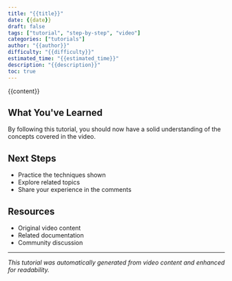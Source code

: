 ```yaml
---
title: "{{title}}"
date: {{date}}
draft: false
tags: ["tutorial", "step-by-step", "video"]
categories: ["tutorials"]
author: "{{author}}"
difficulty: "{{difficulty}}"
estimated_time: "{{estimated_time}}"
description: "{{description}}"
toc: true
---
```


{{content}}

## What You've Learned

By following this tutorial, you should now have a solid understanding of the concepts covered in the video.

## Next Steps

- Practice the techniques shown
- Explore related topics
- Share your experience in the comments

## Resources

- Original video content
- Related documentation
- Community discussion

---

*This tutorial was automatically generated from video content and enhanced for readability.*